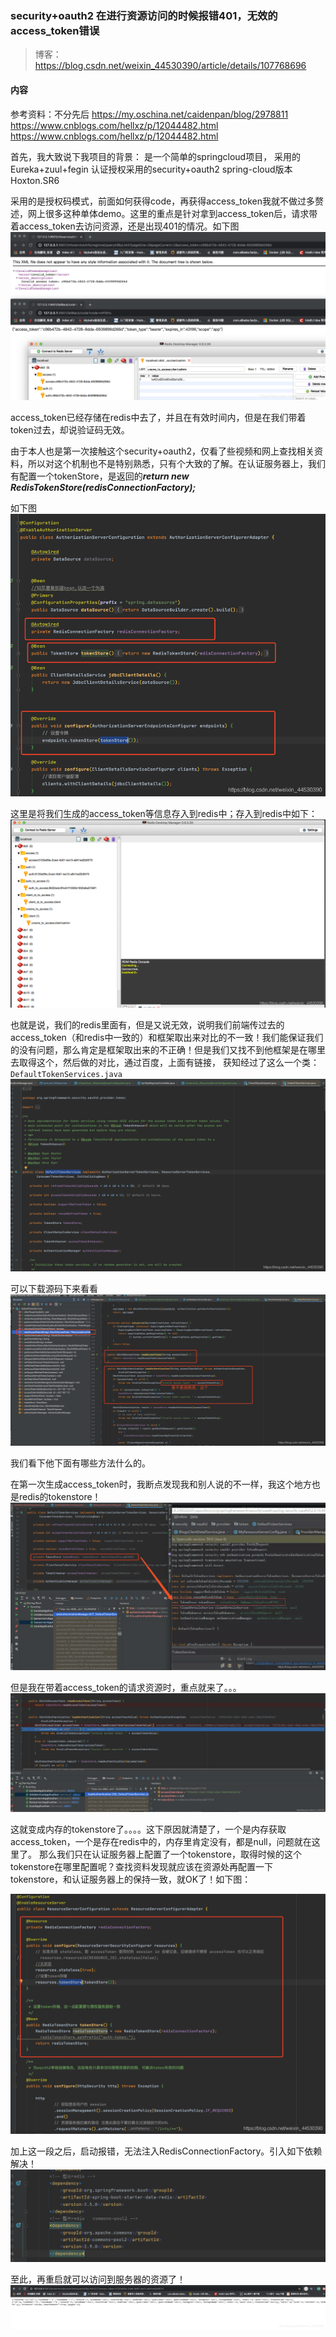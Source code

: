### security+oauth2 在进行资源访问的时候报错401，无效的access_token错误
>博客：https://blog.csdn.net/weixin_44530390/article/details/107768696

#### 内容
参考资料：不分先后
https://my.oschina.net/caidenpan/blog/2978811
https://www.cnblogs.com/hellxz/p/12044482.html
https://www.cnblogs.com/hellxz/p/12044482.html

首先，我大致说下我项目的背景：
是一个简单的springcloud项目，
采用的Eureka+zuul+fegin
认证授权采用的security+oauth2
spring-cloud版本Hoxton.SR6

采用的是授权码模式，前面如何获得code，再获得access_token我就不做过多赘述，网上很多这种单体demo。这里的重点是针对拿到access_token后，请求带着access_token去访问资源，还是出现401的情况。如下图
 ![img.png](md文件图片/img.png)

access_token已经存储在redis中去了，并且在有效时间内，但是在我们带着token过去，却说验证码无效。

由于本人也是第一次接触这个security+oauth2，仅看了些视频和网上查找相关资料，所以对这个机制也不是特别熟悉，只有个大致的了解。在认证服务器上，我们有配置一个tokenStore，是返回的***return new RedisTokenStore(redisConnectionFactory);***

如下图
![img1](md文件图片/img1.png)

这里是将我们生成的access_token等信息存入到redis中；存入到redis中如下：
![img2](md文件图片/img2.png)

也就是说，我们的redis里面有，但是又说无效，说明我们前端传过去的access_token（和redis中一致的）和框架取出来对比的不一致！我们能保证我们的没有问题，那么肯定是框架取出来的不正确！但是我们又找不到他框架是在哪里去取得这个，然后做的对比，通过百度，上面有链接，
获知经过了这么一个类：`DefaultTokenServices.java`
![img3](md文件图片/img3.png)

可以下载源码下来看看
![img4](md文件图片/img4.png)

我们看下他下面有哪些方法什么的。

在第一次生成access_token时，我断点发现我和别人说的不一样，我这个地方也是redis的tokenstore！
![img5](md文件图片/img5.png)

但是我在带着access_token的请求资源时，重点就来了。。。
![img6](md文件图片/img6.png)

这就变成内存的tokenstore了。。。。这下原因就清楚了，一个是内存获取access_token，一个是存在redis中的，内存里肯定没有，都是null，问题就在这里了。
那么我们只在认证服务器上配置了一个tokenstore，取得时候的这个tokenstore在哪里配置呢？查找资料发现就应该在资源处再配置一下tokenstore，和认证服务器上的保持一致，就OK了！如下图：

![img7](md文件图片/img7.png)

加上这一段之后，启动报错，无法注入RedisConnectionFactory。引入如下依赖解决！
![img8](md文件图片/img8.png)

至此，再重启就可以访问到服务器的资源了！
![img9](md文件图片/img9.png)
